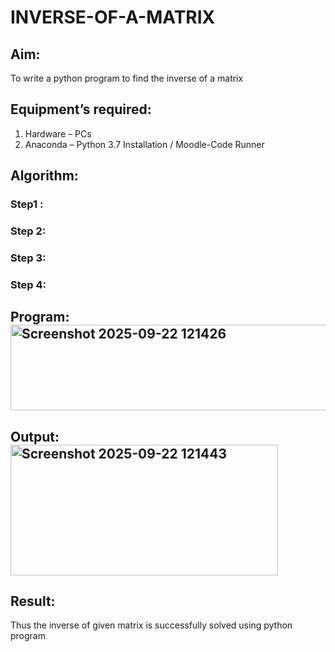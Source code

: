 # INVERSE-OF-A-MATRIX
## Aim:
To write a python program to find the inverse of a matrix
## Equipment’s required:
1. 	Hardware – PCs
2. 	Anaconda – Python 3.7 Installation / Moodle-Code Runner
## Algorithm:
### Step1 : 
### Step 2: 
### Step 3: 
### Step 4: 

## Program:<img width="531" height="137" alt="Screenshot 2025-09-22 121426" src="https://github.com/user-attachments/assets/b4b2fcbe-cc87-4823-88bd-0411647195b0" />

## Output:<img width="428" height="209" alt="Screenshot 2025-09-22 121443" src="https://github.com/user-attachments/assets/027d4afa-4dff-4948-b218-67414a28f1b4" />

## Result:
Thus the inverse of given matrix is successfully solved using python program

